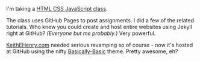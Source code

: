 I'm taking a [HTML CSS JavaScript class](https://www.coursera.org/learn/html-css-javascript-for-web-developers/home/welcome).

The class uses GitHub Pages to post assignments. I did a few of the related tutorials. Who knew you could create and host entire websites using Jekyll right at GitHub? *(Everyone but me probably.)* Very powerful.

[KeithEHenry.com](http://www.keithehenry.com) needed serious revamping so of course - now it's hosted at GitHub using the nifty [Basically-Basic](https://mmistakes.github.io/jekyll-theme-basically-basic/) theme. Pretty awesome, eh?
